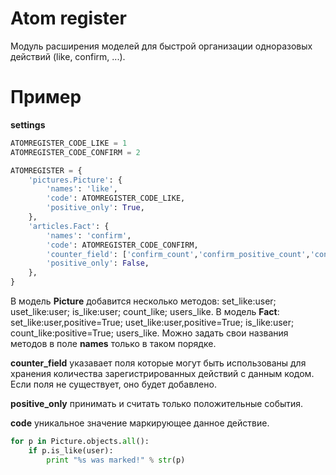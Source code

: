 Atom register
=============

Модуль расширения моделей для быстрой организации одноразовых
действий (like, confirm, ...).


Пример
======

 **settings**
 
```python
ATOMREGISTER_CODE_LIKE = 1
ATOMREGISTER_CODE_CONFIRM = 2

ATOMREGISTER = {
    'pictures.Picture': {
        'names': 'like',
        'code': ATOMREGISTER_CODE_LIKE,
        'positive_only': True,
    },
    'articles.Fact': {
        'names': 'confirm',
        'code': ATOMREGISTER_CODE_CONFIRM,
        'counter_field': ['confirm_count','confirm_positive_count','confirm_negative_count'],
        'positive_only': False,
    },
}
```

В модель **Picture** добавится несколько методов: set_like:user;   uset_like:user;   is_like:user;   count_like;   users_like.
В модель **Fact**: set_like:user,positive=True;   uset_like:user,positive=True;   is_like:user;   count_like:positive=True;   users_like.
Можно задать свои названия методов в поле **names** только в таком порядке.

**counter_field** указавает поля которые могут быть использованы для хранения количества
зарегистрированных действий с данным кодом. Если поля не существует, оно будет добавлено.

**positive_only** принимать и считать только положительные события.

**code** уникальное значение маркирующее данное действие.

```python
for p in Picture.objects.all():
    if p.is_like(user):
        print "%s was marked!" % str(p)
```
